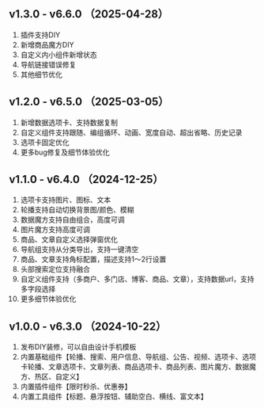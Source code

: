 ## v1.3.0 - v6.6.0 （2025-04-28）
1. 插件支持DIY
2. 新增商品魔方DIY
3. 自定义内小组件新增状态
4. 导航链接错误修复
5. 其他细节优化


## v1.2.0 - v6.5.0 （2025-03-05）
1. 新增数据选项卡、支持数据复制
2. 自定义组件支持跟随、编组循环、动画、宽度自动、超出省略、历史记录
3. 选项卡固定优化
4. 更多bug修复及细节体验优化


## v1.1.0 - v6.4.0 （2024-12-25）
1. 选项卡支持图片、图标、文本
2. 轮播支持自动切换背景图/颜色、模糊
3. 数据魔方支持自由组合，高度可调
4. 图片魔方支持高度可调
5. 商品、文章自定义选择弹窗优化
6. 导航组支持从分类导出，支持一键清空
7. 商品、文章支持角标配置，描述支持1～2行设置
8. 头部搜索定位支持融合
9. 自定义组件支持（多商户、多门店、博客、商品、文章），支持数据url，支持多字段选择
10. 更多细节体验优化




## v1.0.0 - v6.3.0 （2024-10-22）
1. 发布DIY装修，可以自由设计手机模板
2. 内置基础组件【轮播、搜索、用户信息、导航组、公告、视频、选项卡、选项卡轮播、文章选项卡、文章列表、商品选项卡、商品列表、图片魔方、数据魔方、热区、自定义】
3. 内置插件组件【限时秒杀、优惠券】
4. 内置工具组件【标题、悬浮按钮、辅助空白、横线、富文本】